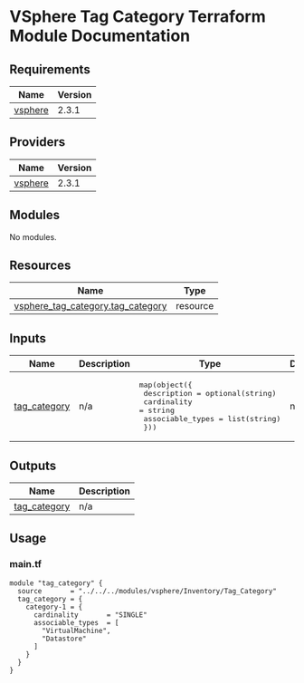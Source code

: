 # VSphere Tag Category Terraform Module Documentation

## Requirements

| Name | Version |
|------|---------|
| <a name="requirement_vsphere"></a> [vsphere](#requirement\_vsphere) | 2.3.1 |

## Providers

| Name | Version |
|------|---------|
| <a name="provider_vsphere"></a> [vsphere](#provider\_vsphere) | 2.3.1 |

## Modules

No modules.

## Resources

| Name | Type |
|------|------|
| [vsphere_tag_category.tag_category](https://registry.terraform.io/providers/hashicorp/vsphere/2.3.1/docs/resources/tag_category) | resource |

## Inputs

| Name | Description | Type | Default | Required |
|------|-------------|------|---------|:--------:|
| <a name="input_tag_category"></a> [tag\_category](#input\_tag\_category) | n/a | <pre>map(object({<br>    description      = optional(string)<br>    cardinality      = string<br>    associable_types = list(string)<br>  }))</pre> | n/a | yes |

## Outputs

| Name | Description |
|------|-------------|
| <a name="output_tag_category"></a> [tag\_category](#output\_tag\_category) | n/a |

## Usage
### main.tf
```hcl
module "tag_category" {
  source       = "../../../modules/vsphere/Inventory/Tag_Category"
  tag_category = {
    category-1 = {
      cardinality       = "SINGLE"
      associable_types  = [
        "VirtualMachine",
        "Datastore"
      ]
    }
  }
}
```